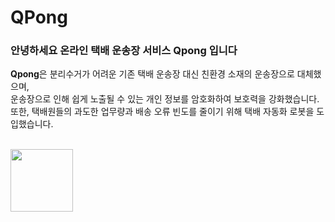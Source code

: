 # QPong

### 안녕하세요 온라인 택배 운송장 서비스 Qpong 입니다

**Qpong**은 분리수거가 어려운 기존 택배 운송장 대신 친환경 소재의 운송장으로 대체했으며,  
운송장으로 인해 쉽게 노출될 수 있는 개인 정보를 암호화하여 보호력을 강화했습니다.  
또한, 택배원들의 과도한 업무량과 배송 오류 빈도를 줄이기 위해 택배 자동화 로봇을 도입했습니다.  
<br>

<img width="100" src="https://github.com/meanz1/qpong/issues/1#issue-972329503"/>

